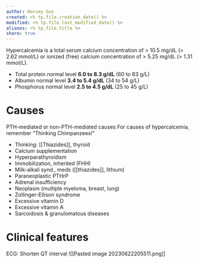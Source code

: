 ```yaml
---
author: Harvey Guo
created: <% tp.file.creation_date() %>
modified: <% tp.file.last_modified_date() %>
aliases: <% tp.file.title %>
share: true
---
```


Hypercalcemia is a total serum calcium concentration of > 10.5 mg/dL (> 2.62 mmol/L) or ionized (free) calcium concentration of > 5.25 mg/dL (> 1.31 mmol/L).
- Total protein normal level **6.0 to 8.3 g/dL** (60 to 83 g/L)
- Albumin normal level **3.4 to 5.4 g/dL** (34 to 54 g/L)
- Phosphorus normal level **2.5 to 4.5 g/dL** (25 to 45 g/L)
# Causes
PTH-mediated or non-PTH-mediated causes
For causes of hypercalcemia, remember “Thinking Chimpanzees!”
- Thinking: [[Thiazides]], thyroid
- Calcium supplementation
- Hyperparathyroidism
- Immobilization, inherited (FHH)
- Milk-alkali synd., meds ([[thiazides]], lithium)
- Paraneoplastic PTHrP
- Adrenal insufficiency
- Neoplasm (multiple myeloma, breast, lung)
- Zollinger-Ellison syndrome
- Excessive vitamin D
- Excessive vitamin A
- Sarcoidosis & granulomatous diseases
# Clinical features
ECG: Shorten QT interval
![[Pasted image 20230622205511.png]]